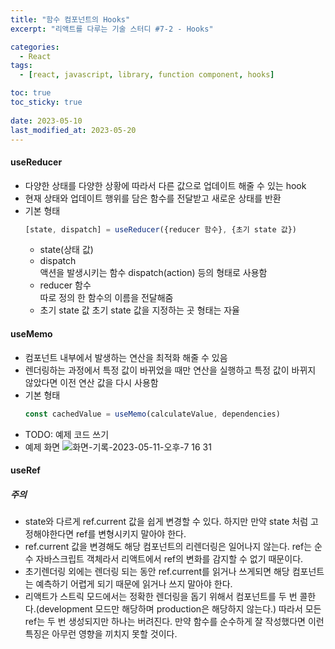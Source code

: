 ```yaml
---
title: "함수 컴포넌트의 Hooks"
excerpt: "리액트를 다루는 기술 스터디 #7-2 - Hooks"

categories:
  - React
tags:
  - [react, javascript, library, function component, hooks]

toc: true
toc_sticky: true
 
date: 2023-05-10
last_modified_at: 2023-05-20
---
```


#### useReducer
- 다양한 상태를 다양한 상황에 따라서 다른 값으로 업데이트 해줄 수 있는 hook
- 현재 상태와 업데이트 행위를 담은 함수를 전달받고 새로운 상태를 반환
- 기본 형태
  ```js
  [state, dispatch] = useReducer({reducer 함수}, {초기 state 값})
  ```
  - state(상태 값)
  - dispatch    
    액션을 발생시키는 함수
    dispatch(action) 등의 형태로 사용함
  - reducer 함수     
    따로 정의 한 함수의 이름을 전달해줌
  - 초기 state 값
    초기 state 값을 지정하는 곳
    형태는 자율

#### useMemo
- 컴포넌트 내부에서 발생하는 연산을 최적화 해줄 수 있음
- 렌더링하는 과정에서 특정 값이 바뀌었을 때만 연산을 실행하고 특정 값이 바뀌지 않았다면 이전 연산 값을 다시 사용함
- 기본 형태
  ```js
  const cachedValue = useMemo(calculateValue, dependencies)
  ```
- TODO: 예제 코드 쓰기
- 예제 화면
  ![화면-기록-2023-05-11-오후-7 16 31](https://github.com/sunmerrr/sunmerrr.github.io/assets/65106740/7e4184bb-ea74-400d-80e6-6bb3f9a2ef38)


#### useRef
##### 주의
- state와 다르게 ref.current 값을 쉽게 변경할 수 있다. 하지만 만약 state 처럼 고정해야한다면 ref를 변형시키지 말아야 한다.
- ref.current 값을 변경해도 해당 컴포넌트의 리렌더링은 일어나지 않는다. ref는 순수 자바스크립트 객체라서 리액트에서 ref의 변화를 감지할 수 없기 때문이다.
- 초기렌더링 외에는 렌더링 되는 동안 ref.current를 읽거나 쓰게되면 해당 컴포넌트는 예측하기 어렵게 되기 때문에 읽거나 쓰지 말아야 한다.
- 리액트가 스트릭 모드에서는 정확한 렌더링을 돕기 위해서 컴포넌트를 두 번 콜한다.(development 모드만 해당하며 production은 해당하지 않는다.) 따라서 모든 ref는 두 번 생성되지만 하나는 버려진다. 만약 함수를 순수하게 잘 작성했다면 이런 특징은 아무런 영향을 끼치지 못할 것이다.

